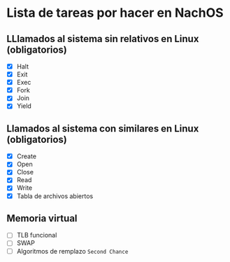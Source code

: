 # Lista de tareas por hacer en NachOS 

## LLlamados al sistema sin relativos en Linux (obligatorios)
 - [x] Halt
 - [x] Exit
 - [x] Exec
 - [x] Fork
 - [x] Join
 - [x] Yield

##  Llamados al sistema con similares en Linux (obligatorios)
 - [x] Create
 - [x] Open
 - [x] Close
 - [x] Read
 - [x] Write
 - [x] Tabla de archivos abiertos

##  Memoria virtual
- [ ] TLB funcional
- [ ] SWAP
- [ ] Algoritmos de remplazo `Second Chance`

<!-- - [ ] Llamados al sistema para Sockets (obligatorios para el cliente) -->
<!--  - [ ] SC_Socket, SC_Connect, Read, Write (client) -->
<!--  - [ ] SC_Bind, SC_Listen, SC_Accept, SC_Shutdown (server) -->
<!--  - [ ] Ocupan una tabla de recursos abiertos -->
<!---->
<!-- - [ ] Llamados al sistema de sincronización (opcionales) -->
<!--  - [ ] SC_SemCreate, SC_SemDestroy, SC_SemWait, SC_SemSignal -->
<!--  - [ ] SC_LckCreate, SC_LckDestroy, SC_LckAcquire, SC_LckRelease -->
<!--  - [ ] SC_CondCreate, SC_CondDestroy, SC_CondWait, SC_CondSignal, SC_CondBroadcast -->
<!--  - [ ] Utilizan los recursos de NachOS (en synch.h) -->
<!--  - [ ] Ocupan una tabla de recursos abiertos -->
